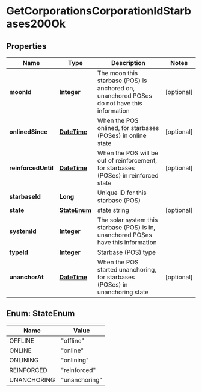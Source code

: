 
# GetCorporationsCorporationIdStarbases200Ok

## Properties
Name | Type | Description | Notes
------------ | ------------- | ------------- | -------------
**moonId** | **Integer** | The moon this starbase (POS) is anchored on, unanchored POSes do not have this information |  [optional]
**onlinedSince** | [**DateTime**](DateTime.md) | When the POS onlined, for starbases (POSes) in online state |  [optional]
**reinforcedUntil** | [**DateTime**](DateTime.md) | When the POS will be out of reinforcement, for starbases (POSes) in reinforced state |  [optional]
**starbaseId** | **Long** | Unique ID for this starbase (POS) | 
**state** | [**StateEnum**](#StateEnum) | state string |  [optional]
**systemId** | **Integer** | The solar system this starbase (POS) is in, unanchored POSes have this information | 
**typeId** | **Integer** | Starbase (POS) type | 
**unanchorAt** | [**DateTime**](DateTime.md) | When the POS started unanchoring, for starbases (POSes) in unanchoring state |  [optional]


<a name="StateEnum"></a>
## Enum: StateEnum
Name | Value
---- | -----
OFFLINE | &quot;offline&quot;
ONLINE | &quot;online&quot;
ONLINING | &quot;onlining&quot;
REINFORCED | &quot;reinforced&quot;
UNANCHORING | &quot;unanchoring&quot;



